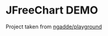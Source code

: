 # JFreeChart DEMO

Project taken from [ngadde/playground](https://github.com/ngadde/playground/tree/master/com.iis.sample1/src/main/java/demo)